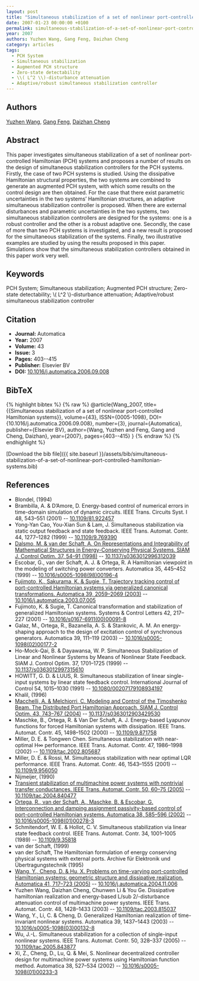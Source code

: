 ```yaml
---
layout: post
title: "Simultaneous stabilization of a set of nonlinear port-controlled Hamiltonian systems"
date: 2007-01-23 00:00:00 +0100
permalink: simultaneous-stabilization-of-a-set-of-nonlinear-port-controlled-hamiltonian-systems
year: 2007
authors: Yuzhen Wang, Gang Feng, Daizhan Cheng
category: articles
tags:
  - PCH System
  - Simultaneous stabilization
  - Augmented PCH structure
  - Zero-state detectability
  - \\( L^2 \\)-disturbance attenuation
  - Adaptive/robust simultaneous stabilization controller
---
```

 
## Authors
[Yuzhen Wang](authors/yuzhen-wang), [Gang Feng](authors/gang-feng), [Daizhan Cheng](authors/daizhan-cheng)
 
## Abstract
This paper investigates simultaneous stabilization of a set of nonlinear port-controlled Hamiltonian (PCH) systems and proposes a number of results on the design of simultaneous stabilization controllers for the PCH systems. Firstly, the case of two PCH systems is studied. Using the dissipative Hamiltonian structural properties, the two systems are combined to generate an augmented PCH system, with which some results on the control design are then obtained. For the case that there exist parametric uncertainties in the two systems’ Hamiltonian structures, an adaptive simultaneous stabilization controller is proposed. When there are external disturbances and parametric uncertainties in the two systems, two simultaneous stabilization controllers are designed for the systems: one is a robust controller and the other is a robust adaptive one. Secondly, the case of more than two PCH systems is investigated, and a new result is proposed for the simultaneous stabilization of the systems. Finally, two illustrative examples are studied by using the results proposed in this paper. Simulations show that the simultaneous stabilization controllers obtained in this paper work very well.
 
## Keywords
PCH System; Simultaneous stabilization; Augmented PCH structure; Zero-state detectability; \\( L^2 \\)-disturbance attenuation; Adaptive/robust simultaneous stabilization controller
 
## Citation
- **Journal:** Automatica
- **Year:** 2007
- **Volume:** 43
- **Issue:** 3
- **Pages:** 403--415
- **Publisher:** Elsevier BV
- **DOI:** [10.1016/j.automatica.2006.09.008](https://doi.org/10.1016/j.automatica.2006.09.008)
 
## BibTeX
{% highlight bibtex %}
{% raw %}
@article{Wang_2007,
  title={{Simultaneous stabilization of a set of nonlinear port-controlled Hamiltonian systems}},
  volume={43},
  ISSN={0005-1098},
  DOI={10.1016/j.automatica.2006.09.008},
  number={3},
  journal={Automatica},
  publisher={Elsevier BV},
  author={Wang, Yuzhen and Feng, Gang and Cheng, Daizhan},
  year={2007},
  pages={403--415}
}
{% endraw %}
{% endhighlight %}
 
[Download the bib file]({{ site.baseurl }}/assets/bib/simultaneous-stabilization-of-a-set-of-nonlinear-port-controlled-hamiltonian-systems.bib)
 
## References
- Blondel, (1994)
- Brambilla, A. & D’Amore, D. Energy-based control of numerical errors in time-domain simulation of dynamic circuits. IEEE Trans. Circuits Syst. I 48, 543–551 (2001) -- [10.1109/81.922457](https://doi.org/10.1109/81.922457)
- Yong-Yan Cao, You-Xian Sun & Lam, J. Simultaneous stabilization via static output feedback and state feedback. IEEE Trans. Automat. Contr. 44, 1277–1282 (1999) -- [10.1109/9.769390](https://doi.org/10.1109/9.769390)
- [Dalsmo, M. & van der Schaft, A. On Representations and Integrability of Mathematical Structures in Energy-Conserving Physical Systems. SIAM J. Control Optim. 37, 54–91 (1998)](on-representations-and-integrability-of-mathematical-structures-in-energy-conserving-physical-systems) -- [10.1137/s0363012996312039](https://doi.org/10.1137/s0363012996312039)
- Escobar, G., van der Schaft, A. J. & Ortega, R. A Hamiltonian viewpoint in the modeling of switching power converters. Automatica 35, 445–452 (1999) -- [10.1016/s0005-1098(98)00196-4](https://doi.org/10.1016/s0005-1098(98)00196-4)
- [Fujimoto, K., Sakurama, K. & Sugie, T. Trajectory tracking control of port-controlled Hamiltonian systems via generalized canonical transformations. Automatica 39, 2059–2069 (2003)](trajectory-tracking-control-of-port-controlled-hamiltonian-systems-via-generalized-canonical-transformations) -- [10.1016/j.automatica.2003.07.005](https://doi.org/10.1016/j.automatica.2003.07.005)
- Fujimoto, K. & Sugie, T. Canonical transformation and stabilization of generalized Hamiltonian systems. Systems &amp; Control Letters 42, 217–227 (2001) -- [10.1016/s0167-6911(00)00091-8](https://doi.org/10.1016/s0167-6911(00)00091-8)
- Galaz, M., Ortega, R., Bazanella, A. S. & Stankovic, A. M. An energy-shaping approach to the design of excitation control of synchronous generators. Automatica 39, 111–119 (2003) -- [10.1016/s0005-1098(02)00177-2](https://doi.org/10.1016/s0005-1098(02)00177-2)
- Ho-Mock-Qai, B. & Dayawansa, W. P. Simultaneous Stabilization of Linear and Nonlinear Systems by Means of Nonlinear State Feedback. SIAM J. Control Optim. 37, 1701–1725 (1999) -- [10.1137/s0363012997315610](https://doi.org/10.1137/s0363012997315610)
- HOWITT, G. D. & LUUS, R. Simultaneous stabilization of linear single-input systems by linear state feedback control. International Journal of Control 54, 1015–1030 (1991) -- [10.1080/00207179108934197](https://doi.org/10.1080/00207179108934197)
- Khalil, (1996)
- [Macchelli, A. & Melchiorri, C. Modeling and Control of the Timoshenko Beam. The Distributed Port Hamiltonian Approach. SIAM J. Control Optim. 43, 743–767 (2004)](modeling-and-control-of-the-timoshenko-beam-the-distributed-port-hamiltonian-approach) -- [10.1137/s0363012903429530](https://doi.org/10.1137/s0363012903429530)
- Maschke, B., Ortega, R. & Van Der Schaft, A. J. Energy-based Lyapunov functions for forced Hamiltonian systems with dissipation. IEEE Trans. Automat. Contr. 45, 1498–1502 (2000) -- [10.1109/9.871758](https://doi.org/10.1109/9.871758)
- Miller, D. E. & Tongwen Chen. Simultaneous stabilization with near-optimal H∞ performance. IEEE Trans. Automat. Contr. 47, 1986–1998 (2002) -- [10.1109/tac.2002.805687](https://doi.org/10.1109/tac.2002.805687)
- Miller, D. E. & Rossi, M. Simultaneous stabilization with near optimal LQR performance. IEEE Trans. Automat. Contr. 46, 1543–1555 (2001) -- [10.1109/9.956050](https://doi.org/10.1109/9.956050)
- Nijmeijer, (1990)
- [Transient stabilization of multimachine power systems with nontrivial transfer conductances. IEEE Trans. Automat. Contr. 50, 60–75 (2005)](transient-stabilization-of-multimachine-power-systems-with-nontrivial-transfer-conductances) -- [10.1109/tac.2004.840477](https://doi.org/10.1109/tac.2004.840477)
- [Ortega, R., van der Schaft, A., Maschke, B. & Escobar, G. Interconnection and damping assignment passivity-based control of port-controlled Hamiltonian systems. Automatica 38, 585–596 (2002)](interconnection-and-damping-assignment-passivity-based-control-of-port-controlled-hamiltonian-systems) -- [10.1016/s0005-1098(01)00278-3](https://doi.org/10.1016/s0005-1098(01)00278-3)
- Schmitendorf, W. E. & Hollot, C. V. Simultaneous stabilization via linear state feedback control. IEEE Trans. Automat. Contr. 34, 1001–1005 (1989) -- [10.1109/9.35818](https://doi.org/10.1109/9.35818)
- van der Schaft, (1999)
- van der Schaft, The Hamiltonian formulation of energy conserving physical systems with external ports. Archive für Elektronik und Übertragungstechnik (1995)
- [Wang, Y., Cheng, D. & Hu, X. Problems on time-varying port-controlled Hamiltonian systems: geometric structure and dissipative realization. Automatica 41, 717–723 (2005)](problems-on-time-varying-port-controlled-hamiltonian-systems-geometric-structure-and-dissipative-realization) -- [10.1016/j.automatica.2004.11.006](https://doi.org/10.1016/j.automatica.2004.11.006)
- Yuzhen Wang, Daizhan Cheng, Chunwen Li & You Ge. Dissipative hamiltonian realization and energy-based L/sub 2/-disturbance attenuation control of multimachine power systems. IEEE Trans. Automat. Contr. 48, 1428–1433 (2003) -- [10.1109/tac.2003.815037](https://doi.org/10.1109/tac.2003.815037)
- Wang, Y., Li, C. & Cheng, D. Generalized Hamiltonian realization of time-invariant nonlinear systems. Automatica 39, 1437–1443 (2003) -- [10.1016/s0005-1098(03)00132-8](https://doi.org/10.1016/s0005-1098(03)00132-8)
- Wu, J.-L. Simultaneous stabilization for a collection of single-input nonlinear systems. IEEE Trans. Automat. Contr. 50, 328–337 (2005) -- [10.1109/tac.2005.843877](https://doi.org/10.1109/tac.2005.843877)
- Xi, Z., Cheng, D., Lu, Q. & Mei, S. Nonlinear decentralized controller design for multimachine power systems using Hamiltonian function method. Automatica 38, 527–534 (2002) -- [10.1016/s0005-1098(01)00233-3](https://doi.org/10.1016/s0005-1098(01)00233-3)


